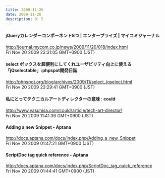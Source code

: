 ```yaml
---
title: 2009-11-20
date: 2009-11-20
description: B! 5
---
```


#### jQueryカレンダーコンポーネント8つ | エンタープライズ | マイコミジャーナル
http://journal.mycom.co.jp/news/2009/11/20/018/index.html<br>
Fri Nov 20 2009 23:31:05 GMT+0900 (JST)<br>


#### select ボックスを超便利にしてくれユーザビリティ向上に使える「jQselectable」:phpspot開発日誌
http://phpspot.org/blog/archives/2009/11/select_jqselect.html<br>
Fri Nov 20 2009 23:29:41 GMT+0900 (JST)<br>


#### 私にとってテクニカルアートディレクターの意味 : could
http://www.yasuhisa.com/could/article/tech-art-director/<br>
Fri Nov 20 2009 11:41:36 GMT+0900 (JST)<br>


#### Adding a new Snippet - Aptana
http://docs.aptana.com/docs/index.php/Adding_a_new_Snippet<br>
Fri Nov 20 2009 01:47:21 GMT+0900 (JST)<br>


#### ScriptDoc tag quick reference - Aptana
http://docs.aptana.com/docs/index.php/ScriptDoc_tag_quick_reference<br>
Fri Nov 20 2009 01:44:41 GMT+0900 (JST)<br>


